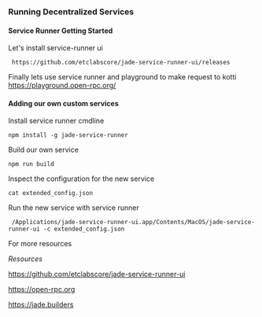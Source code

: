 ### Running Decentralized Services

#### Service Runner Getting Started

Let's install service-runner ui
```
 https://github.com/etclabscore/jade-service-runner-ui/releases
```
Finally lets use service runner and playground to make request to kotti
https://playground.open-rpc.org/

#### Adding our own custom services

Install service runner cmdline
```
npm install -g jade-service-runner
```
Build our own service
```
npm run build
```

Inspect the configuration for the new service
```
cat extended_config.json
```

Run the new service with service runner
```
 /Applications/jade-service-runner-ui.app/Contents/MacOS/jade-service-runner-ui -c extended_config.json
```
For more resources

*Resources*
 
 https://github.com/etclabscore/jade-service-runner-ui
 
 https://open-rpc.org
 
 https://jade.builders
